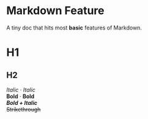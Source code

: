 # Markdown Feature

A tiny doc that hits most **basic** features of Markdown.

# H1

## H2

_Italic_ · _Italic_  
**Bold** · **Bold**  
**_Bold + Italic_**  
~~Strikethrough~~
